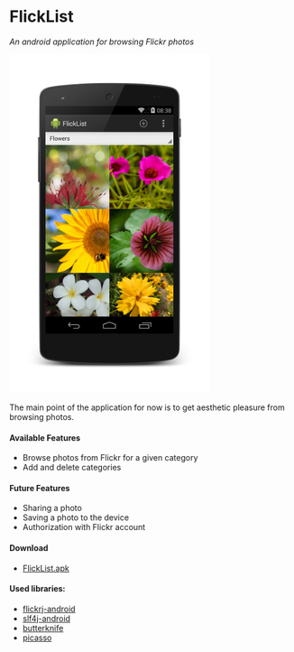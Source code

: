 FlickList
=========

*An android application for browsing Flickr photos*

![Screenshot](/app/src/main/flicklist_screenshot.png)

The main point of the application for now is to get aesthetic pleasure from browsing photos.

#### Available Features
- Browse photos from Flickr for a given category
- Add and delete categories

#### Future Features
- Sharing a photo
- Saving a photo to the device
- Authorization with Flickr account

#### Download
- [FlickList.apk](https://www.dropbox.com/s/76pqqvmlni8nj5c/flicklist-release.apk?dl=0)

#### Used libraries:
- [flickrj-android](https://code.google.com/p/flickrj-android/)
- [slf4j-android](http://www.slf4j.org/android/)
- [butterknife](http://jakewharton.github.io/butterknife/)
- [picasso](http://square.github.io/picasso/)
